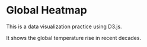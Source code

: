 Global Heatmap
=====
This is a data visualization practice using D3.js.

It shows the global temperature rise in recent decades.
